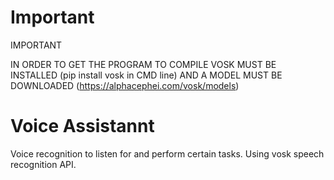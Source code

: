 # Important

IMPORTANT

IN ORDER TO GET THE PROGRAM TO COMPILE VOSK MUST BE INSTALLED (pip install vosk in CMD line)
AND A MODEL MUST BE DOWNLOADED (https://alphacephei.com/vosk/models)

# Voice Assistannt

Voice recognition to listen for and perform certain tasks. Using vosk speech recognition API.
